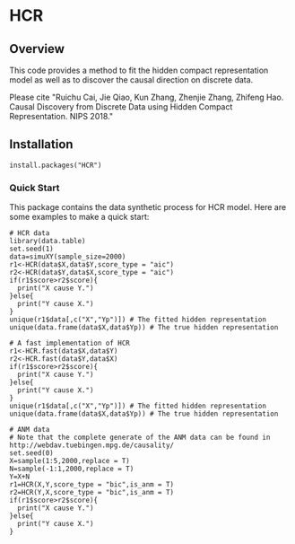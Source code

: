 # HCR

## Overview

This code provides a method to fit the hidden compact representation model as well as to discover the causal direction on discrete data. 

Please cite "Ruichu Cai, Jie Qiao, Kun Zhang, Zhenjie Zhang, Zhifeng Hao. Causal Discovery from Discrete Data using Hidden Compact Representation. NIPS 2018." 
## Installation

```
install.packages("HCR")
```

### Quick Start

This package contains the data synthetic process for HCR model. Here are some examples to make a quick start:

```
# HCR data
library(data.table)
set.seed(1)
data=simuXY(sample_size=2000)
r1<-HCR(data$X,data$Y,score_type = "aic")
r2<-HCR(data$Y,data$X,score_type = "aic")
if(r1$score>r2$score){
  print("X cause Y.")
}else{
  print("Y cause X.")
}
unique(r1$data[,c("X","Yp")]) # The fitted hidden representation
unique(data.frame(data$X,data$Yp)) # The true hidden representation

# A fast implementation of HCR
r1<-HCR.fast(data$X,data$Y)
r2<-HCR.fast(data$Y,data$X)
if(r1$score>r2$score){
  print("X cause Y.")
}else{
  print("Y cause X.")
}
unique(r1$data[,c("X","Yp")]) # The fitted hidden representation
unique(data.frame(data$X,data$Yp)) # The true hidden representation

# ANM data
# Note that the complete generate of the ANM data can be found in http://webdav.tuebingen.mpg.de/causality/
set.seed(0)
X=sample(1:5,2000,replace = T)
N=sample(-1:1,2000,replace = T)
Y=X+N
r1=HCR(X,Y,score_type = "bic",is_anm = T)
r2=HCR(Y,X,score_type = "bic",is_anm = T)
if(r1$score>r2$score){
  print("X cause Y.")
}else{
  print("Y cause X.")
}


```

